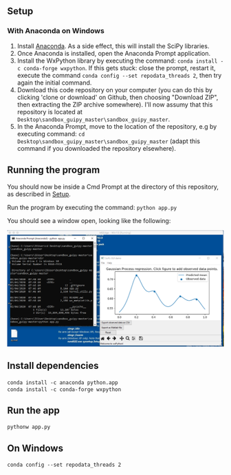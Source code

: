 
## Setup

### With Anaconda on Windows

1. Install [Anaconda](https://www.anaconda.com/distribution/). As a side effect, this will install the SciPy libraries.
2. Once Anaconda is installed, open the Anaconda Prompt application.
3. Install the WxPython library by executing the command: `conda install -c conda-forge wxpython`. If this gets stuck: close the prompt, restart it, execute the command `conda config --set repodata_threads 2`, then try again the initial command.
4. Download this code repository on your computer (you can do this by clicking 'clone or download' on Github, then choosing "Download ZIP", then extracting the ZIP archive somewhere). I'll now assumy that this repository is located at `Desktop\sandbox_guipy_master\sandbox_guipy_master`.
5. In the Anaconda Prompt, move to the location of the repository, e.g by executing command: `cd Desktop\sandbox_guipy_master\sandbox_guipy_master` (adapt this command if you downloaded the repository elsewhere).


## Running the program

You should now be inside a Cmd Prompt at the directory of this repository, as described in [Setup](#Setup).

Run the program by executing the command: `python app.py`

You should see a window open, looking like the following:

![](./demo_guipy.png)

## Install dependencies

```
conda install -c anaconda python.app
conda install -c conda-forge wxpython
```


## Run the app

``` 
pythonw app.py
```


## On Windows

```
conda config --set repodata_threads 2
```
